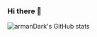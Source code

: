### Hi there 👋

<!--
**armanDark/armanDark** is a ✨ _special_ ✨ repository because its `README.md` (this file) appears on your GitHub profile.
-->

![armanDark's GitHub stats](https://github-readme-stats.vercel.app/api?username=armanDark&hide=stars)
<!--
![Top Langs](https://github-readme-stats.vercel.app/api/top-langs/?username=armanDark)
-->
